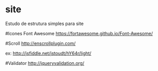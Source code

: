 # site
Estudo de estrutura simples para site

#Icones Font Awesome
https://fortawesome.github.io/Font-Awesome/

#Scroll
http://enscrollplugin.com/

ex: http://jsfiddle.net/jstoudt/hY64r/light/

#Validator
http://jqueryvalidation.org/

